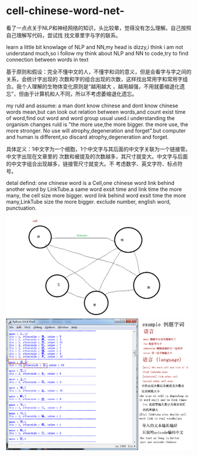 # cell-chinese-word-net-
看了一点点关于NLP和神经网络的知识，头比较晕，觉得没有怎么理解。自己按照自己理解写代码，尝试找
找文章里字与字的联系。

learn a little bit knowlage of NLP and NN,my head is dizzy,i think i am not understand 
much,so i follow my think about NLP and NN to code,try to find connection between words 
in text

基于原则和假设：完全不懂中文的人，不懂字和词的意义，但是会看字与字之间的关系，会统计字出现的
次数和字的组合出现的次数，这样找出常用字和常用字组合。我个人理解的生物体变化原则是“越用越大
，越用越强，不用就萎缩退化遗忘”，但由于计算机和人不同，所以不考虑萎缩退化遗忘。

my ruld and assume: a man dont know chinese and dont know chinese words mean,but can 
look out relation between words,and count exist time of word,find out word and word 
group usual used.i understanding the organism changes ruld is "the more use,the more 
bigger. the more use, the more stronger. No use will atrophy,degeneration and 
forget".but computer and human is different,so discard atrophy,degeneration and forget.

具体定义：1中文字为一个细胞，1个中文字与其后面的中文字关联为一个链接管。中文字出现在文章里的
次数和被提及的次数越多，其尺寸就变大。中文字与后面的中文字组合出现越多，链接管尺寸就变大。不
考虑数字、英文字符、标点符号。

detal defind: one chinese word is a Cell,one chinese word link behind another word by 
LinkTube.a same word exsit time and link time the more many, the cell size more bigger.
word link behind word exsit time the more many,LinkTube size the more bigger. exclude 
number, english word, punctuation.

![image](https://github.com/Gameplayer0928/cell-chinese-word-net-/blob/master/celltube.png)
![image](https://github.com/Gameplayer0928/cell-chinese-word-net-/blob/master/cellcellcell.png)
